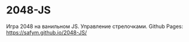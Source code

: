 # 2048-JS

Игра 2048 на ванильном JS. Управление стрелочками.
Github Pages: https://safym.github.io/2048-JS/
